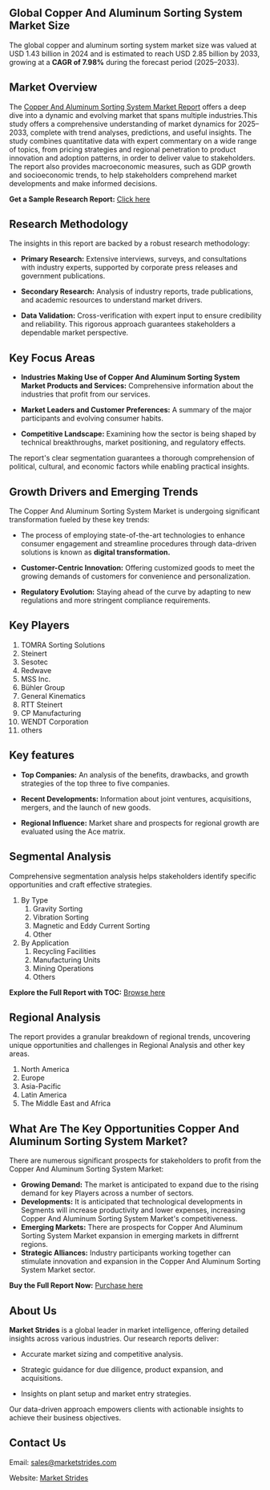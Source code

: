 <h2>Global Copper And Aluminum Sorting System Market Size</h2>
<p>The global copper and aluminum sorting system market size was valued at USD 1.43 billion in 2024 and is estimated to reach USD 2.85 billion by 2033, growing at a <strong>CAGR of 7.98%</strong> during the forecast period (2025&ndash;2033).</p>
<h2>Market Overview</h2>
<p>The <a href="https://marketstrides.com/report/copper-and-aluminum-sorting-system-market">Copper And Aluminum Sorting System Market Report</a> offers a deep dive into a dynamic and evolving market that spans multiple industries.This study offers a comprehensive understanding of market dynamics for 2025&ndash;2033, complete with trend analyses, predictions, and useful insights. The study combines quantitative data with expert commentary on a wide range of topics, from pricing strategies and regional penetration to product innovation and adoption patterns, in order to deliver value to stakeholders. The report also provides macroeconomic measures, such as GDP growth and socioeconomic trends, to help stakeholders comprehend market developments and make informed decisions.</p>
<p><strong>Get a Sample Research Report:</strong> <a href="https://marketstrides.com/request-sample/copper-and-aluminum-sorting-system-market">Click here</a></p>
<h2>Research Methodology</h2>
<p>The insights in this report are backed by a robust research methodology:</p>
<ul>
<li>
<p><strong>Primary Research:</strong> Extensive interviews, surveys, and consultations with industry experts, supported by corporate press releases and government publications.</p>
</li>
<li>
<p><strong>Secondary Research:</strong> Analysis of industry reports, trade publications, and academic resources to understand market drivers.</p>
</li>
<li>
<p><strong>Data Validation:</strong> Cross-verification with expert input to ensure credibility and reliability. This rigorous approach guarantees stakeholders a dependable market perspective.</p>
</li>
</ul>
<h2>Key Focus Areas</h2>
<ul>
<li>
<p><strong>Industries Making Use of Copper And Aluminum Sorting System Market Products and Services:</strong> Comprehensive information about the industries that profit from our services.</p>
</li>
<li>
<p><strong>Market Leaders and Customer Preferences:</strong> A summary of the major participants and evolving consumer habits.</p>
</li>
<li>
<p><strong>Competitive Landscape:</strong> Examining how the sector is being shaped by technical breakthroughs, market positioning, and regulatory effects.</p>
</li>
</ul>
<p>The report's clear segmentation guarantees a thorough comprehension of political, cultural, and economic factors while enabling practical insights.</p>
<h2>Growth Drivers and Emerging Trends</h2>
<p>The Copper And Aluminum Sorting System Market is undergoing significant transformation fueled by these key trends:</p>
<ul>
<li>
<p>The process of employing state-of-the-art technologies to enhance consumer engagement and streamline procedures through data-driven solutions is known as <strong>digital transformation.</strong></p>
</li>
<li>
<p><strong>Customer-Centric Innovation:</strong> Offering customized goods to meet the growing demands of customers for convenience and personalization.</p>
</li>
<li>
<p><strong>Regulatory Evolution:</strong> Staying ahead of the curve by adapting to new regulations and more stringent compliance requirements.</p>
</li>
</ul>
<h2>Key Players</h2>
<ol>
<li>TOMRA Sorting Solutions</li>
<li>Steinert</li>
<li>Sesotec</li>
<li>Redwave</li>
<li>MSS Inc.</li>
<li>B&uuml;hler Group</li>
<li>General Kinematics</li>
<li>RTT Steinert</li>
<li>CP Manufacturing</li>
<li>WENDT Corporation</li>
<li>others</li>
</ol>
<h2>Key features</h2>
<ul>
<li>
<p><strong>Top Companies:</strong> An analysis of the benefits, drawbacks, and growth strategies of the top three to five companies.&nbsp;</p>
</li>
<li>
<p><strong>Recent Developments:</strong> Information about joint ventures, acquisitions, mergers, and the launch of new goods.</p>
</li>
<li>
<p><strong>Regional Influence:</strong> Market share and prospects for regional growth are evaluated using the Ace matrix.</p>
</li>
</ul>
<h2>Segmental Analysis</h2>
<p>Comprehensive segmentation analysis helps stakeholders identify specific opportunities and craft effective strategies.</p>
<ol>
<li>By Type
<ol>
<li>Gravity Sorting</li>
<li>Vibration Sorting</li>
<li>Magnetic and Eddy Current Sorting</li>
<li>Other</li>
</ol>
</li>
<li>By Application
<ol>
<li>Recycling Facilities</li>
<li>Manufacturing Units</li>
<li>Mining Operations</li>
<li>Others</li>
</ol>
</li>
</ol>
<p><strong>Explore the Full Report with TOC:</strong> <a href="https://marketstrides.com/report/copper-and-aluminum-sorting-system-market">Browse here</a></p>
<h2>Regional Analysis</h2>
<p>The report provides a granular breakdown of regional trends, uncovering unique opportunities and challenges in&nbsp;Regional Analysis and other key areas.</p>
<ol>
<li>North America</li>
<li>Europe</li>
<li>Asia-Pacific</li>
<li>Latin America</li>
<li>The Middle East and Africa</li>
</ol>
<h2>What Are The Key Opportunities Copper And Aluminum Sorting System Market?</h2>
<p>There are numerous significant prospects for stakeholders to profit from the Copper And Aluminum Sorting System Market:</p>
<ul>
<li><strong>Growing Demand:</strong> The market is anticipated to expand due to the rising demand for key Players across a number of sectors.</li>
<li><strong>Developments:</strong> It is anticipated that technological developments in Segments will increase productivity and lower expenses, increasing Copper And Aluminum Sorting System Market's competitiveness.</li>
<li><strong>Emerging Markets:</strong> There are prospects for Copper And Aluminum Sorting System Market expansion in emerging markets in diffrernt regions.</li>
<li><strong>Strategic Alliances:</strong> Industry participants working together can stimulate innovation and expansion in the Copper And Aluminum Sorting System Market sector.</li>
</ul>
<p><strong>Buy the Full Report Now:</strong> <a href="https://marketstrides.com/buyNow/copper-and-aluminum-sorting-system-market?price=single_price">Purchase here</a></p>
<h2>About Us</h2>
<p><strong>Market Strides</strong> is a global leader in market intelligence, offering detailed insights across various industries. Our research reports deliver:</p>
<ul>
<li>
<p>Accurate market sizing and competitive analysis.</p>
</li>
<li>
<p>Strategic guidance for due diligence, product expansion, and acquisitions.</p>
</li>
<li>
<p>Insights on plant setup and market entry strategies.</p>
</li>
</ul>
<p>Our data-driven approach empowers clients with actionable insights to achieve their business objectives.</p>
<h2>Contact Us</h2>
<p>Email: <a href="mailto:sales@marketstrides.com">sales@marketstrides.com</a></p>
<p>Website: <a href="https://marketstrides.com/">Market Strides</a></p>
